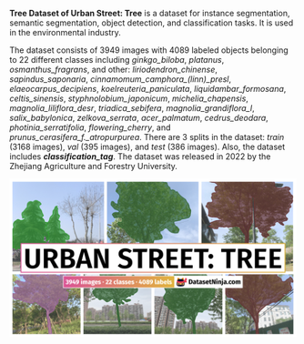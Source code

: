 **Tree Dataset of Urban Street: Tree** is a dataset for instance segmentation, semantic segmentation, object detection, and classification tasks. It is used in the environmental industry. 

The dataset consists of 3949 images with 4089 labeled objects belonging to 22 different classes including *ginkgo_biloba*, *platanus*, *osmanthus_fragrans*, and other: *liriodendron_chinense*, *sapindus_saponaria*, *cinnamomum_camphora_(linn)_presl*, *elaeocarpus_decipiens*, *koelreuteria_paniculata*, *liquidambar_formosana*, *celtis_sinensis*, *styphnolobium_japonicum*, *michelia_chapensis*, *magnolia_liliflora_desr*, *triadica_sebifera*, *magnolia_grandiflora_l*, *salix_babylonica*, *zelkova_serrata*, *acer_palmatum*, *cedrus_deodara*, *photinia_serratifolia*, *flowering_cherry*, and *prunus_cerasifera_f._atropurpurea*. There are 3 splits in the dataset: *train* (3168 images), *val* (395 images), and *test* (386 images). Also, the dataset includes ***classification_tag***. The dataset was released in 2022 by the Zhejiang Agriculture and Forestry University.

<img src="https://github.com/dataset-ninja/urban-street-leaf/raw/main/visualizations/poster.png">
